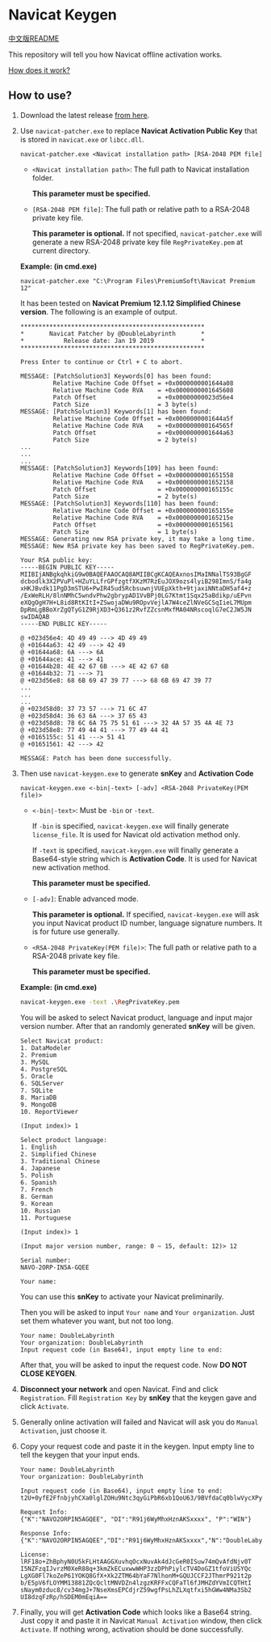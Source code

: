 # Navicat Keygen

[中文版README](README.zh-CN.md)

This repository will tell you how Navicat offline activation works.

[How does it work?](HOW_DOES_IT_WORK.md)

## How to use?

1. Download the latest release [from here](https://github.com/DoubleLabyrinth/navicat-keygen/releases).

2. Use `navicat-patcher.exe` to replace __Navicat Activation Public Key__ that is stored in `navicat.exe` or `libcc.dll`.
   
   ```
   navicat-patcher.exe <Navicat installation path> [RSA-2048 PEM file]
   ```

   * `<Navicat installation path>`: The full path to Navicat installation folder. 
     
     __This parameter must be specified.__

   * `[RSA-2048 PEM file]`: The full path or relative path to a RSA-2048 private key file. 
     
     __This parameter is optional.__ If not specified, `navicat-patcher.exe` will generate a new RSA-2048 private key file `RegPrivateKey.pem` at current directory.

   __Example: (in cmd.exe)__ 

   ```
   navicat-patcher.exe "C:\Program Files\PremiumSoft\Navicat Premium 12"
   ```
   
   It has been tested on __Navicat Premium 12.1.12 Simplified Chinese version__. The following is an example of output.

   ```
   ***************************************************
   *       Navicat Patcher by @DoubleLabyrinth       *
   *           Release date: Jan 19 2019             *
   ***************************************************

   Press Enter to continue or Ctrl + C to abort.

   MESSAGE: [PatchSolution3] Keywords[0] has been found:
            Relative Machine Code Offset = +0x0000000001644a08
            Relative Machine Code RVA    = +0x0000000001645608
            Patch Offset                 = +0x00000000023d56e4
            Patch Size                   = 3 byte(s)
   MESSAGE: [PatchSolution3] Keywords[1] has been found:
            Relative Machine Code Offset = +0x0000000001644a5f
            Relative Machine Code RVA    = +0x000000000164565f
            Patch Offset                 = +0x0000000001644a63
            Patch Size                   = 2 byte(s)
   ...
   ...
   ...
   MESSAGE: [PatchSolution3] Keywords[109] has been found:
            Relative Machine Code Offset = +0x0000000001651558
            Relative Machine Code RVA    = +0x0000000001652158
            Patch Offset                 = +0x000000000165155c
            Patch Size                   = 2 byte(s)
   MESSAGE: [PatchSolution3] Keywords[110] has been found:
            Relative Machine Code Offset = +0x000000000165155e
            Relative Machine Code RVA    = +0x000000000165215e
            Patch Offset                 = +0x0000000001651561
            Patch Size                   = 1 byte(s)
   MESSAGE: Generating new RSA private key, it may take a long time.
   MESSAGE: New RSA private key has been saved to RegPrivateKey.pem.

   Your RSA public key:
   -----BEGIN PUBLIC KEY-----
   MIIBIjANBgkqhkiG9w0BAQEFAAOCAQ8AMIIBCgKCAQEAxnosIMaINNalTS93BgGF
   dcbodlk3X2PVuPl+HZuYLLfrGPfzgtfXKzM7RzEuJOX9ozs4lyiB298ImnS/fa4g
   xHKJBvdk11PgD3mSTU6+PwIR45ud5RcbsuwnjVUEpXkth+9tjaxiNNtaDH5af4+z
   /ExWeRLH/8lnNMhC5wndvPhw2gbrypAD1VvBPj0LG7Ktmt1Sqx25aBdikp/uEPvn
   eXQgOgH7H+L8id8RtKItI+ZSwojaDWu9ROpvVejlA7W4ceZlNVeGCSqIieL7MUpm
   DpRmLgBBoXrZgQTyG1Z9RjXD3+Q361z2RvfZZcsnMxfMA04NRscoqlG7eC2JW5JN
   swIDAQAB
   -----END PUBLIC KEY-----

   @ +023d56e4: 4D 49 49 ---> 4D 49 49
   @ +01644a63: 42 49 ---> 42 49
   @ +01644a68: 6A ---> 6A
   @ +01644ace: 41 ---> 41
   @ +01644b28: 4E 42 67 6B ---> 4E 42 67 6B
   @ +01644b32: 71 ---> 71
   @ +023d56e8: 68 6B 69 47 39 77 ---> 68 6B 69 47 39 77
   ...
   ...
   ...
   @ +023d58d0: 37 73 57 ---> 71 6C 47
   @ +023d58d4: 36 63 6A ---> 37 65 43
   @ +023d58d8: 78 6C 6A 75 75 51 61 ---> 32 4A 57 35 4A 4E 73
   @ +023d58e8: 77 49 44 41 ---> 77 49 44 41
   @ +0165155c: 51 41 ---> 51 41
   @ +01651561: 42 ---> 42

   MESSAGE: Patch has been done successfully.
   ```

3. Then use `navicat-keygen.exe` to generate __snKey__ and __Activation Code__

   ```
   navicat-keygen.exe <-bin|-text> [-adv] <RSA-2048 PrivateKey(PEM file)>
   ```

   * `<-bin|-text>`: Must be `-bin` or `-text`. 
  
     If `-bin` is specified, `navicat-keygen.exe` will finally generate `license_file`. It is used for Navicat old activation method only.

     If `-text` is specified, `navicat-keygen.exe` will finally generate a Base64-style string which is __Activation Code__. It is used for Navicat new activation method. 

     __This parameter must be specified.__

   * `[-adv]`: Enable advanced mode.

     __This parameter is optional.__ If specified, `navicat-keygen.exe` will ask you input Navicat product ID number, language signature numbers. It is for future use generally.

   * `<RSA-2048 PrivateKey(PEM file)>`: The full path or relative path to a RSA-2048 private key file. 
     
     __This parameter must be specified.__

   __Example: (in cmd.exe)__

   ```bash
   navicat-keygen.exe -text .\RegPrivateKey.pem
   ```

   You will be asked to select Navicat product, language and input major version number. After that an randomly generated __snKey__ will be given.

   ```
   Select Navicat product:
   1. DataModeler
   2. Premium
   3. MySQL
   4. PostgreSQL
   5. Oracle
   6. SQLServer
   7. SQLite
   8. MariaDB
   9. MongoDB
   10. ReportViewer

   (Input index)> 1

   Select product language:
   1. English
   2. Simplified Chinese
   3. Traditional Chinese
   4. Japanese
   5. Polish
   6. Spanish
   7. French
   8. German
   9. Korean
   10. Russian
   11. Portuguese

   (Input index)> 1

   (Input major version number, range: 0 ~ 15, default: 12)> 12

   Serial number:
   NAVO-2ORP-IN5A-GQEE

   Your name: 
   ```

   You can use this __snKey__ to activate your Navicat preliminarily.
     
   Then you will be asked to input `Your name` and `Your organization`. Just set them whatever you want, but not too long.

   ```
   Your name: DoubleLabyrinth
   Your organization: DoubleLabyrinth
   Input request code (in Base64), input empty line to end:
   ```
     
   After that, you will be asked to input the request code. Now __DO NOT CLOSE KEYGEN__.

4. __Disconnect your network__ and open Navicat. Find and click `Registration`. Fill `Registration Key` by __snKey__ that the keygen gave and click `Activate`.

5. Generally online activation will failed and Navicat will ask you do `Manual Activation`, just choose it.

6. Copy your request code and paste it in the keygen. Input empty line to tell the keygen that your input ends.

   ```
   Your name: DoubleLabyrinth
   Your organization: DoubleLabyrinth

   Input request code (in Base64), input empty line to end:
   t2U+0yfE2FfnbjyhCXa0lglZOHu9Ntc3qyGiPbR6xb1QoU63/9BVfdaCq0blwVycXPyT/Vqw5joIKdM5oCRR/afCPM7iRcyhQMAnvqwc+AOKCqayVV+SqKLvtR/AbREI12w++PQ6Ewfs4A8PgB8OJ9G0jKt6Q/iJRblqi2WWw9mwy+YHcYYh3UAfygTnyj/xl+MzRymbY0lkus+6LPtpDecVsFFhM7F32Ee1QPwISko7bAkHOtkt+joPfYDdn9PDGZ4HEmeLvH6UqZCXkzgaAfynB7cQZFEkId8FsW2NGkbpM7wB2Hi3fNFgOIjutTprixTdbpFKn4w6gGc28ve23A==

   Request Info:
   {"K":"NAVO2ORPIN5AGQEE", "DI":"R91j6WyMhxHznAKSxxxx", "P":"WIN"}

   Response Info:
   {"K":"NAVO2ORPIN5AGQEE","DI":"R91j6WyMhxHznAKSxxxx","N":"DoubleLabyrinth","O":"DoubleLabyrinth","T":1547826060}

   License:
   lRF18o+ZhBphyN0U5kFLHtAAGGXuvhqOcxNuvAk4dJcGeR0ISuw74mQvAfdNjv0T
   I5NZFzqIJvrzM0XeR88q+3kmZkECuxwwWHP3zzDPhPiylcTV4DoGZ1tfoViUSYQc
   LgXG0Fl7koZeP61YOKQ8GfX+Xk2ZTM64bYaF7NlhonM+GQUJCCF2JThmrP921t2p
   b/E5pV6fLOYMM13881ZQcQcltMNVDZn4lzgzKRFFxCQFaTl6fJMHZdYVmICQTHtI
   sNaym0zduc8/cv34mgJ+7NseXmsEPCdjrZ59wgfPsLhZLXqtfxi5hGWw4NMa3Sb2
   UI8dzqFzRp/hSDEM0mEqiA==
   ```

7. Finally, you will get __Activation Code__ which looks like a Base64 string. Just copy it and paste it in Navicat `Manual Activation` window, then click `Activate`. If nothing wrong, activation should be done successfully.

